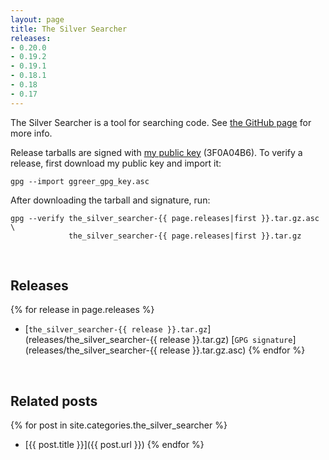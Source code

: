 ```yaml
---
layout: page
title: The Silver Searcher
releases:
- 0.20.0
- 0.19.2
- 0.19.1
- 0.18.1
- 0.18
- 0.17
---
```


The Silver Searcher is a tool for searching code. See [the GitHub page](https://github.com/ggreer/the_silver_searcher) for more info.

Release tarballs are signed with [my public key](/ggreer_gpg_key.asc) (3F0A04B6). To verify a release, first download my public key and import it:

    gpg --import ggreer_gpg_key.asc

After downloading the tarball and signature, run:

    gpg --verify the_silver_searcher-{{ page.releases|first }}.tar.gz.asc \
                 the_silver_searcher-{{ page.releases|first }}.tar.gz
<br />

## Releases
{% for release in page.releases %}
* [`the_silver_searcher-{{ release }}.tar.gz`](releases/the_silver_searcher-{{ release }}.tar.gz) <span class="gpg_sig">[`GPG signature`](releases/the_silver_searcher-{{ release }}.tar.gz.asc)</span>
{% endfor %}


<br />

## Related posts
{% for post in site.categories.the_silver_searcher %}
* [{{ post.title }}]({{ post.url }})
{% endfor %}

